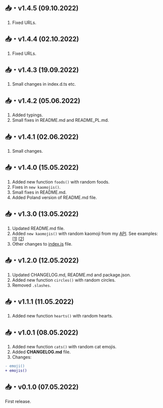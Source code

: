 ## 📥・v1.4.5 (09.10.2022)
1. Fixed URLs.

## 📥・v1.4.4 (02.10.2022)
1. Fixed URLs.

## 📥・v1.4.3 (19.09.2022)
1. Small changes in index.d.ts etc.

## 📥・v1.4.2 (05.06.2022)
1. Added typings.
2. Small fixes in README.md and README_PL.md.

## 📥・v1.4.1 (02.06.2022)
1. Small changes.

## 📥・v1.4.0 (15.05.2022)
1. Added new function `foods()` with random foods.
2. Fixes in `new kaomojis()`.
3. Small fixes in README.md.
4. Added Poland version of README.md file.

## 📥・v1.3.0 (13.05.2022)
1. Updated README.md file.
2. Added `new kaomojis()` with random kaomoji from my [API](https://api.sefinek.net). See examples: [[1](https://github.com/sefinek24/random-emoji/blob/main/test.js)] [[2](https://github.com/sefinek24/random-emoji#%EF%B8%8F--kaomojis)]
3. Other changes to [index.js](https://github.com/sefinek24/random-emoji/blob/main/index.js) file.

## 📥・v1.2.0 (12.05.2022)
1. Updated CHANGELOG.md, README.md and package.json.
2. Added new function `circles()` with random circles.
3. Removed `.slashes`.

## 📥・v1.1.1 (11.05.2022)
1. Added new function `hearts()` with random hearts.

## 📥・v1.0.1 (08.05.2022)
1. Added new function `cats()` with random cat emojis.  
2. Added **CHANGELOG.md** file.  
2. Changes:
```diff
- emoji()
+ emojis()
```

## 📥・v0.1.0 (07.05.2022)
First release.